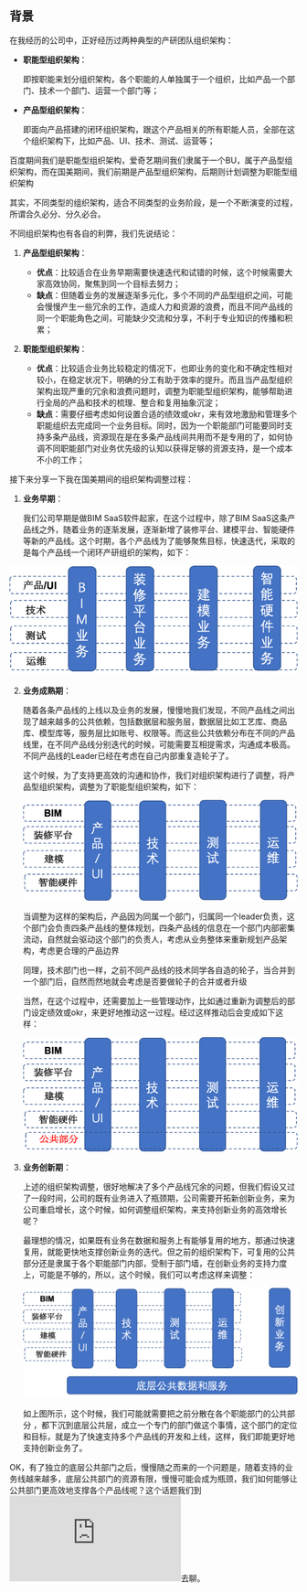 ## **背景**

在我经历的公司中，正好经历过两种典型的产研团队组织架构：
- **职能型组织架构**：

  即按职能来划分组织架构，各个职能的人单独属于一个组织，比如产品一个部门、技术一个部门、运营一个部门等；

- **产品型组织架构**：

  即面向产品搭建的闭环组织架构，跟这个产品相关的所有职能人员，全部在这个组织架构下，比如产品、UI、技术、测试、运营等；

百度期间我们是职能型组织架构，爱奇艺期间我们隶属于一个BU，属于产品型组织架构，而在国美期间，我们前期是产品型组织架构，后期则计划调整为职能型组织架构

其实，不同类型的组织架构，适合不同类型的业务阶段，是一个不断演变的过程，所谓合久必分、分久必合。

不同组织架构也有各自的利弊，我们先说结论：

1. **产品型组织架构**：
    - **优点**：比较适合在业务早期需要快速迭代和试错的时候，这个时候需要大家高效协同，聚焦到同一个目标去努力；
    - **缺点**：但随着业务的发展逐渐多元化，多个不同的产品型组织之间，可能会慢慢产生一些冗余的工作，造成人力和资源的浪费，而且不同产品线的同一个职能角色之间，可能缺少交流和分享，不利于专业知识的传播和积累；

2. **职能型组织架构**：
    - **优点**：比较适合业务比较稳定的情况下，也即业务的变化和不确定性相对较小，在稳定状况下，明确的分工有助于效率的提升。而且当产品型组织架构出现严重的冗余和浪费问题时，调整为职能型组织架构，能够帮助进行全局的产品和技术的梳理、整合和复用抽象沉淀；
    - **缺点**：需要仔细考虑如何设置合适的绩效或okr，来有效地激励和管理多个职能组织去完成同一个业务目标。同时，因为一个职能部门可能要同时支持多条产品线，资源现在是在多条产品线间共用而不是专用的了，如何协调不同职能部门对业务优先级的认知以获得足够的资源支持，是一个成本不小的工作；

接下来分享一下我在国美期间的组织架构调整过程：

1. **业务早期**：

   我们公司早期是做BIM SaaS软件起家，在这个过程中，除了BIM SaaS这条产品线之外，随着业务的逐渐发展，逐渐新增了装修平台、建模平台、智能硬件等新的产品线。这个时期，各个产品线为了能够聚焦目标，快速迭代，采取的是每个产品线一个闭环产研组织的架构，如下：

  ![dabajia-prod-arch](https://github.com/xiaoyuge/Admin-Notes/blob/main/resources/dabajia-prod-arch.png)

2. **业务成熟期**：

   随着各条产品线的上线以及业务的发展，慢慢地我们发现，不同产品线之间出现了越来越多的公共依赖，包括数据层和服务层，数据层比如工艺库、商品库、模型库等，服务层比如账号、权限等。而这些公共依赖分布在不同的产品线里，在不同产品线分别迭代的时候，可能需要互相提需求，沟通成本极高。不同产品线的Leader已经在考虑在自己内部重复造轮子了。

   这个时候，为了支持更高效的沟通和协作，我们对组织架构进行了调整，将产品型组织架构，调整为了职能型组织架构，如下：

   ![dabajia-major-arch](https://github.com/xiaoyuge/Admin-Notes/blob/main/resources/dabajia-major-arch.png)

   当调整为这样的架构后，产品因为同属一个部门，归属同一个leader负责，这个部门会负责四条产品线的整体规划，四条产品线的信息在一个部门内部密集流动，自然就会驱动这个部门的负责人，考虑从业务整体来重新规划产品架构，考虑更合理的产品边界

   同理，技术部门也一样，之前不同产品线的技术同学各自造的轮子，当合并到一个部门后，自然而然地就会考虑是否要做轮子的合并或者升级

   当然，在这个过程中，还需要加上一些管理动作，比如通过重新为调整后的部门设定绩效或okr，来更好地推动这一过程。经过这样推动后会变成如下这样：

   ![dabajia-common-arch](https://github.com/xiaoyuge/Admin-Notes/blob/main/resources/dabajia-common-arch.png)

3. **业务创新期**：

    上述的组织架构调整，很好地解决了多个产品线冗余的问题，但我们假设又过了一段时间，公司的既有业务进入了瓶颈期，公司需要开拓新创新业务，来为公司重启增长，这个时候，如何调整组织架构，来支持创新业务的高效增长呢？

    最理想的情况，如果既有业务在数据和服务上有能够复用的地方，那通过快速复用，就能更快地支撑创新业务的迭代。但之前的组织架构下，可复用的公共部分还是隶属于各个职能部门内部，受制于部门墙，在创新业务的支持力度上，可能是不够的，所以，这个时候，我们可以考虑这样来调整：

    ![dabajia-future-arch](https://github.com/xiaoyuge/Admin-Notes/blob/main/resources/dabajia-future-arch.png)

    如上图所示，这个时候，我们可能就需要把之前分散在各个职能部门的公共部分 ，都下沉到底层公共层，成立一个专门的部门做这个事情，这个部门的定位和目标，就是为了快速支持多个产品线的开发和上线，这样，我们即能更好地支持创新业务了。

OK，有了独立的底层公共部门之后，慢慢随之而来的一个问题是，随着支持的业务线越来越多，底层公共部门的资源有限，慢慢可能会成为瓶颈，我们如何能够让公共部门更高效地支撑各个产品线呢？这个话题我们到![《公共平台团队都会面临哪些管理问题》](https://github.com/xiaoyuge/Admin-Notes/blob/main/%E5%85%AC%E5%85%B1%E5%B9%B3%E5%8F%B0%E5%9B%A2%E9%98%9F%E9%83%BD%E4%BC%9A%E9%9D%A2%E4%B8%B4%E5%93%AA%E4%BA%9B%E7%AE%A1%E7%90%86%E9%97%AE%E9%A2%98.md)去聊。




    



